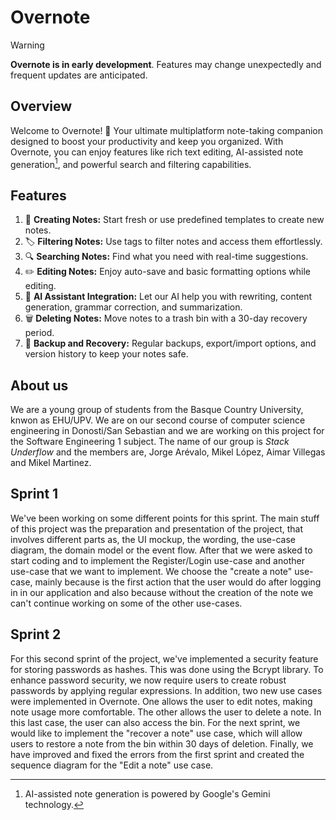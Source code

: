 # Overnote

> [!WARNING]
> **Overnote is in early development**. Features may change unexpectedly
> and frequent updates are anticipated.

## Overview

Welcome to Overnote! 🎉 Your ultimate multiplatform note-taking companion designed to boost
your productivity and keep you organized. With Overnote, you can enjoy features like rich
text editing, AI-assisted note generation[^1], and powerful search and filtering capabilities.

[^1]: AI-assisted note generation is powered by Google's Gemini technology.

## Features
1. 📝 **Creating Notes:** Start fresh or use predefined templates to create new notes.
2. 🏷️ **Filtering Notes:** Use tags to filter notes and access them effortlessly.
3. 🔍 **Searching Notes:** Find what you need with real-time suggestions.
4. ✏️ **Editing Notes:** Enjoy auto-save and basic formatting options while editing.
5. 🤖 **AI Assistant Integration:** Let our AI help you with rewriting, content generation, grammar correction, and summarization.
6. 🗑️ **Deleting Notes:** Move notes to a trash bin with a 30-day recovery period.
7. 💾 **Backup and Recovery:** Regular backups, export/import options, and version history to keep your notes safe.

## About us
We are a young group of students from the Basque Country University, knwon as EHU/UPV. We are on our second course of computer science engineering in Donosti/San Sebastian and we are working on this project for the Software Engineering 1 subject. 
The name of our group is *Stack Underflow* and the members are, Jorge Arévalo, Mikel López, Aimar Villegas and Mikel Martinez.

## Sprint 1
We've been working on some different points for this sprint. The main stuff of this project was the preparation and presentation of the project, that involves different parts as, the UI mockup, the wording, the use-case diagram, the domain model or the event flow. After that we were asked to start coding and to implement the Register/Login use-case and another use-case that we want to implement. We choose the "create a note" use-case, mainly because is the first action that the user would do after logging in in our application and also because without the creation of the note we can't continue working on some of the other use-cases.

## Sprint 2
For this second sprint of the project, we've implemented a security feature for storing passwords as hashes. This was done using the Bcrypt library. To enhance password security, we now require users to create robust passwords by applying regular expressions.
In addition, two new use cases were implemented in Overnote. One allows the user to edit notes, making note usage more comfortable. The other allows the user to delete a note. In this last case, the user can also access the bin. For the next sprint, we would like to implement the "recover a note" use case, which will allow users to restore a note from the bin within 30 days of deletion.
Finally, we have improved and fixed the errors from the first sprint and created the sequence diagram for the "Edit a note" use case.
